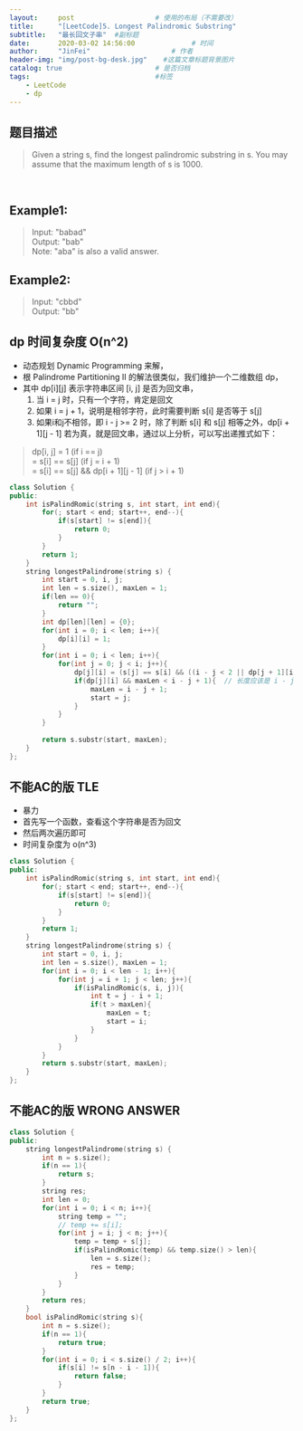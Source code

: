 ```yaml
---
layout:     post                    # 使用的布局（不需要改） 
title:      "[LeetCode]5. Longest Palindromic Substring"               # 标题  
subtitle:   "最长回文子串"  #副标题 
date:       2020-03-02 14:56:00              # 时间 
author:     "JinFei"                    # 作者 
header-img: "img/post-bg-desk.jpg"    #这篇文章标题背景图片 
catalog: true                       # 是否归档 
tags:                               #标签     
    - LeetCode
    - dp 
---
```


## 题目描述
> Given a string s, find the longest palindromic substring in s. You may assume that the maximum length of s is 1000.

 <br>

## Example1:
 
> Input: "babad"  <br>
Output: "bab"  <br>
Note: "aba" is also a valid answer.  <br>

## Example2:
 
> Input: "cbbd" <br>
Output: "bb" <br>

## dp 时间复杂度 O(n^2)
- 动态规划 Dynamic Programming 来解，
- 根 Palindrome Partitioning II 的解法很类似，我们维护一个二维数组 dp，
- 其中 dp[i][j] 表示字符串区间 [i, j] 是否为回文串，
  1. 当 i = j 时，只有一个字符，肯定是回文
  2. 如果 i = j + 1，说明是相邻字符，此时需要判断 s[i] 是否等于 s[j]
  3. 如果i和j不相邻，即 i - j >= 2 时，除了判断 s[i] 和 s[j] 相等之外，dp[i + 1][j - 1] 若为真，就是回文串，通过以上分析，可以写出递推式如下：
> dp[i, j] = 1  (if i == j) <br>
         = s[i] == s[j] (if j = i + 1) <br>
         = s[i] == s[j] && dp[i + 1][j - 1]  (if j > i + 1) <br>

```C++
class Solution {
public:
    int isPalindRomic(string s, int start, int end){
        for(; start < end; start++, end--){
            if(s[start] != s[end]){
                return 0;
            }
        }
        return 1;
    }
    string longestPalindrome(string s) {
        int start = 0, i, j;
        int len = s.size(), maxLen = 1;
        if(len == 0){
            return "";
        }
        int dp[len][len] = {0};
        for(int i = 0; i < len; i++){
            dp[i][i] = 1;
        }
        for(int i = 0; i < len; i++){
            for(int j = 0; j < i; j++){
                dp[j][i] = (s[j] == s[i] && ((i - j < 2 || dp[j + 1][i - 1]))); // 线段 j在前面，i在后面[j, i]区间判断
                if(dp[j][i] && maxLen < i - j + 1){  // 长度应该是 i - j + 1
                    maxLen = i - j + 1;
                    start = j;
                }
            }
        }
        
        return s.substr(start, maxLen);
    }
};
```

## 不能AC的版 TLE
- 暴力
- 首先写一个函数，查看这个字符串是否为回文
- 然后两次遍历即可
- 时间复杂度为 o(n^3)

```C++
class Solution {
public:
    int isPalindRomic(string s, int start, int end){
        for(; start < end; start++, end--){
            if(s[start] != s[end]){
                return 0;
            }
        }
        return 1;
    }
    string longestPalindrome(string s) {
        int start = 0, i, j;
        int len = s.size(), maxLen = 1;
        for(int i = 0; i < len - 1; i++){
            for(int j = i + 1; j < len; j++){
                if(isPalindRomic(s, i, j)){
                    int t = j - i + 1;
                    if(t > maxLen){
                        maxLen = t;
                        start = i;
                    }
                }
            }
        }
        return s.substr(start, maxLen);
    }
};
```


## 不能AC的版 WRONG ANSWER

```C++
class Solution {
public:
    string longestPalindrome(string s) {
        int n = s.size();
        if(n == 1){
            return s;
        }
        string res;
        int len = 0;
        for(int i = 0; i < n; i++){
            string temp = "";
            // temp += s[i];
            for(int j = i; j < n; j++){
                temp = temp + s[j];
                if(isPalindRomic(temp) && temp.size() > len){
                    len = s.size();
                    res = temp;
                }
            }
        }
        return res;
    }
    bool isPalindRomic(string s){
        int n = s.size();
        if(n == 1){
            return true;
        }
        for(int i = 0; i < s.size() / 2; i++){
            if(s[i] != s[n - i - 1]){
                return false;
            }
        }
        return true;
    }
};
```
